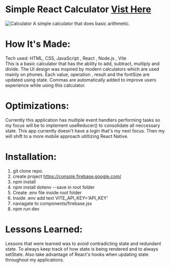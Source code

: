 <div id="header" >
 <h1  class="heading-element" dir="auto">Simple React Calculator <a href="https://fladev-simple-calculator-react.netlify.app/">Vist Here</a> </h1>
  <img src="https://i.imgur.com/EL6MeQP.gif" alt="Calculator">
  A simple calculator that does basic arithmetic.
</div>

<div id="header" >
 <h1 class="heading-element" dir="auto">How It's Made:</h1>
 Tech used: HTML, CSS, JavaScript , React , Node.js , Vite<br/>
 This is a basic calculator that has the ability to add, subtract, multiply and divide. The UI design was inspired by modern calculators which are used mainly on phones.
  Each value, operation , result and the fontSize are updated using state. Commas are automatically added to improve users experience while using this calculator. 
</div>

<div id="header" >
 <h1 class="heading-element" dir="auto">Optimizations:</h1>
 Currently this application has multiple event handlers performing tasks so my focus will be to implement useReducer() to consolidate all neccessary state. This app currently doesn't have a login that's my next focus. Then my will shift to a more mobile approach utiltizing React Native.
</div>

<div id="header" >
 <h1 class="heading-element" dir="auto">Installation:</h1>
  
 1. git clone repo.<br/>
2. create project https://console.firebase.google.com/
2. npm install<br/>
2. npm install dotenv --save in root folder<br/>
3. Create .env file inside root folder
4. Inside .env add text VITE_API_KEY='API_KEY'
5. naviagate to components/firebase.jsx
3. npm run dev
 
</div>

<div id="header">
 <h1 class="heading-element" dir="auto">Lessons Learned:</h1>
 Lessons that were learned was to avoid contradicting state and redundant state. To always keep track of how state is being rendered and to always setState.
 Also take advantage of React's hooks when updating state throughout my applications.
</div>

